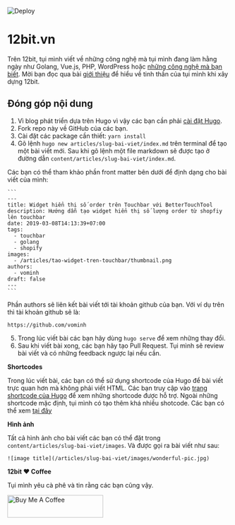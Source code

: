 ![Deploy](https://github.com/12bitvn/12bit.vn/workflows/Deploy%20Production/badge.svg)

# 12bit.vn

Trên 12bit, tụi mình viết về những công nghệ mà tụi mình đang làm hằng ngày như Golang, Vue.js, PHP, WordPress hoặc [những công nghệ mà bạn biết](#đóng-góp-nội-dung). Mời bạn đọc qua bài [giới thiệu](https://12bit.vn/pages/about/) để hiểu về tinh thần của tụi mình khi xây dựng 12bit.

## Đóng góp nội dung

1. Vì blog phát triển dựa trên Hugo vì vậy các bạn cần phải [cài đặt Hugo](https://gohugo.io/getting-started/installing/).
2. Fork repo này về GitHub của các bạn.
3. Cài đặt các package cần thiết: `yarn install`
4. Gõ lệnh `hugo new articles/slug-bai-viet/index.md` trên terminal để tạo một bài viết mới. Sau khi gõ lệnh một file markdown sẽ được tạo ở đường dẫn `content/articles/slug-bai-viet/index.md`.

  Các bạn có thể tham khảo phần front matter bên dưới để định dạng cho bài viết của mình:

    ```
    ---
    title: Widget hiển thị số order trên Touchbar với BetterTouchTool
    description: Hướng dẫn tạo widget hiển thị số lượng order từ shopfiy lên touchbar
    date: 2019-03-08T14:13:39+07:00
    tags:
      - touchbar
      - golang
      - shopify
    images:
      - /articles/tao-widget-tren-touchbar/thumbnail.png
    authors:
      - vominh
    draft: false
    ---
    ```

  Phần authors sẽ liên kết bài viết tới tài khoản github của bạn. Với ví dụ trên thì tài khoản github sẽ là:
```
https://github.com/vominh
```

5. Trong lúc viết bài các bạn hãy dùng `hugo serve` để xem những thay đổi.
6. Sau khi viết bài xong, các bạn hãy tạo Pull Request. Tụi mình sẽ review bài viết và có những feedback ngược lại nếu cần.

**Shortcodes**

Trong lúc viết bài, các bạn có thể sử dụng shortcode của Hugo để bài viết trực quan hơn mà không phải viết HTML. Các bạn truy cập vào [trang shortcode của Hugo](https://gohugo.io/content-management/shortcodes/) để xem những shortcode được hỗ trợ. Ngoài những shortcode mặc định, tụi mình có tạo thêm khá nhiều shotcode. Các bạn có thể xem [tại đây](https://12bit.vn/pages/shortcodes)

**Hình ảnh**

Tất cả hình ảnh cho bài viết các bạn có thể đặt trong `content/articles/slug-bai-viet/images`. Và được gọi ra bài viết như sau:

```
![image title](/articles/slug-bai-viet/images/wonderful-pic.jpg)
```

**12bit ❤️ Coffee**

Tụi mình yêu cà phê và tin rằng các bạn cũng vậy. 

<a href="https://www.buymeacoffee.com/12bitvn" target="_blank"><img src="https://cdn.buymeacoffee.com/buttons/lato-orange.png" alt="Buy Me A Coffee" style="height: 51px !important;width: 217px !important;" ></a>
